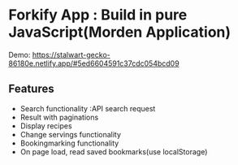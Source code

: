 # Forkify App : Build in pure JavaScript(Morden Application)
Demo: https://stalwart-gecko-86180e.netlify.app/#5ed6604591c37cdc054bcd09
## Features
- Search functionality :API search request
- Result with paginations
- Display recipes
- Change servings functionality
- Bookingmarking functionality
- On page load, read saved bookmarks(use localStorage)
